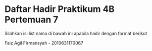 # Daftar Hadir Praktikum 4B Pertemuan 7
Silahkan isi list nama di bawah ini apabila hadir dengan format berikut

Faiz Agil Firmansyah - 2010631170067
